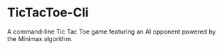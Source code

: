 # TicTacToe-Cli
A command-line Tic Tac Toe game featuring an AI opponent powered by the Minimax algorithm.
